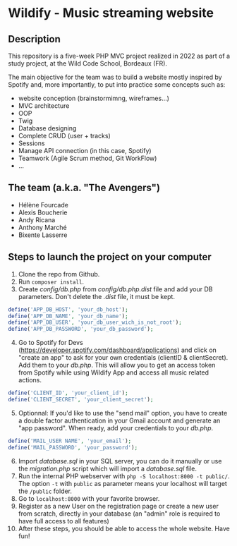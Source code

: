 # Wildify - Music streaming website

## Description

This repository is a five-week PHP MVC project realized in 2022 as part of a study project, at the Wild Code School, Bordeaux (FR).

The main objective for the team was to build a website mostly inspired by Spotify and, more importantly, to put into practice some concepts such as:
- website conception (brainstormimng, wireframes...)
- MVC architecture
- OOP
- Twig
- Database designing
- Complete CRUD (user + tracks)
- Sessions
- Manage API connection (in this case, Spotify)
- Teamwork (Agile Scrum method, Git WorkFlow)
- ...

## The team (a.k.a. "The Avengers")
- Hélène Fourcade
- Alexis Boucherie
- Andy Ricana
- Anthony Marché
- Bixente Lasserre

## Steps to launch the project on your computer

1. Clone the repo from Github.
2. Run `composer install`.
3. Create *config/db.php* from *config/db.php.dist* file and add your DB parameters. Don't delete the *.dist* file, it must be kept.
```php
define('APP_DB_HOST', 'your_db_host');
define('APP_DB_NAME', 'your_db_name');
define('APP_DB_USER', 'your_db_user_wich_is_not_root');
define('APP_DB_PASSWORD', 'your_db_password');
```
4. Go to Spotify for Devs (https://developer.spotify.com/dashboard/applications) and click on "create an app" to ask for your own credentials (clientID & clientSecret). Add them to your *db.php*. This will allow you to get an access token from Spotify while using Wildify App and access all music related actions.
```php
define('CLIENT_ID', 'your_client_id');
define('CLIENT_SECRET', 'your_client_secret');
```
5. Optionnal: If you'd like to use the "send mail" option, you have to create a double factor authentication in your Gmail account and generate an "app password". When ready, add your credentials to your *db.php*.
```php
define('MAIL_USER NAME', 'your_email');
define('MAIL_PASSWORD', 'your_password');
```
6. Import *database.sql* in your SQL server, you can do it manually or use the *migration.php* script which will import a *database.sql* file.
7. Run the internal PHP webserver with `php -S localhost:8000 -t public/`. The option `-t` with `public` as parameter means your localhost will target the `/public` folder.
8. Go to `localhost:8000` with your favorite browser.
9. Register as a new User on the registration page or create a new user from scratch, directly in your database (an "admin" role is required to have full access to all features)
10. After these steps, you should be able to access the whole website. Have fun!
